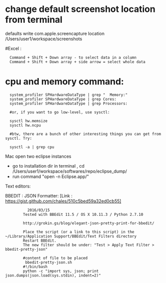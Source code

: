 
# change default screenshot location from terminal

defaults write com.apple.screencapture location /Users/user1/workspace/screenshots


#Excel :

      Command + Shift + Down array - to select data in a column 
      Command + Shift + Down array + side arrow = select whole data

# cpu and memory command:

      system_profiler SPHardwareDataType | grep "  Memory:"
      system_profiler SPHardwareDataType | grep Cores:
      system_profiler SPHardwareDataType | grep Processors:

      #or, if you want to go low-level, use sysctl:

      sysctl hw.memsize
      sysctl hw.ncpu

      #btw, there are a bunch of other interesting things you can get from sysctl. Try:

      sysctl -a | grep cpu



Mac open two eclipse instances
- go to installation dir in terminal , cd /Users/user1/workspace/softwares/repo/eclipse_dump/
-  run command "open -n Eclipse.app/"



Text editors:

BBEDIT :
  JSON Formatter: [Link : https://gist.github.com/chales/510c5bed59a32ed0cb55]
  
              2016/03/15
            Tested with BBEdit 11.5 / OS X 10.11.3 / Python 2.7.10

            http://grokin.gs/blog/elegant-json-pretty-print-for-bbedit/

            Place the script (or a link to this script) in the ~/Library/Application Support/BBEdit/Text Filters directory
            Restart BBEdit.
            The new filter should be under: "Test > Apply Text Filter > bbedit-pretty-json"
            
            #content of file to be placed 
             bbedit-pretty-json.sh
            #!/bin/bash
            python -c "import sys, json; print json.dumps(json.load(sys.stdin), indent=2)"
